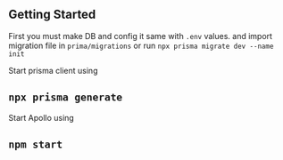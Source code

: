 ## Getting Started

First you must make DB and config it same with `.env` values.
and import migration file in `prima/migrations` or run
`npx prisma migrate dev --name init`

Start prisma client using 
## `npx prisma generate`

Start Apollo using 
## `npm start`

